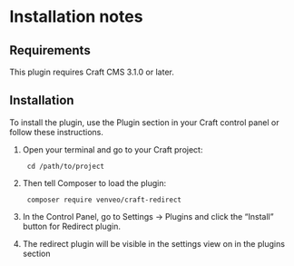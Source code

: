 # Installation notes

## Requirements

This plugin requires Craft CMS 3.1.0 or later.

## Installation

To install the plugin, use the Plugin section in your Craft control panel or follow these instructions.

1. Open your terminal and go to your Craft project:

        cd /path/to/project

2. Then tell Composer to load the plugin:

        composer require venveo/craft-redirect

3. In the Control Panel, go to Settings → Plugins and click the “Install” button for Redirect plugin.

4. The redirect plugin will be visible in the settings view on in the plugins section

